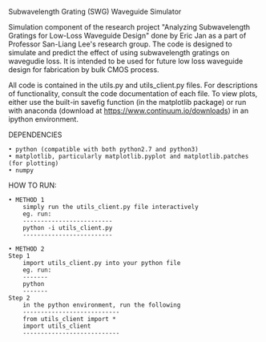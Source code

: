 Subwavelength Grating (SWG) Waveguide Simulator

Simulation component of the research project "Analyzing Subwavelength Gratings for Low-Loss Waveguide Design" done by Eric Jan as a part of Professor San-Liang Lee's research group. The code is designed to simulate and predict the effect of using subwavelength gratings on wavegudie loss. It is intended to be used for future low loss waveguide design for fabrication by bulk CMOS process.

All code is contained in the utils.py and utils_client.py files. For descriptions of functionality, consult the code documentation of each file. To view plots, either use the built-in savefig function (in the matplotlib package) or run with anaconda (download at https://www.continuum.io/downloads) in an ipython environment.

DEPENDENCIES

	• python (compatible with both python2.7 and python3)
	• matplotlib, particularly matplotlib.pyplot and matplotlib.patches (for plotting)
	• numpy

HOW TO RUN:

	• METHOD 1
		simply run the utils_client.py file interactively
		eg. run:
		-------------------------
		python -i utils_client.py
		-------------------------

	• METHOD 2
	Step 1
		import utils_client.py into your python file
		eg. run:
		-------
		python
		-------
	Step 2
		in the python environment, run the following
		---------------------------
		from utils_client import *
		import utils_client
		---------------------------

